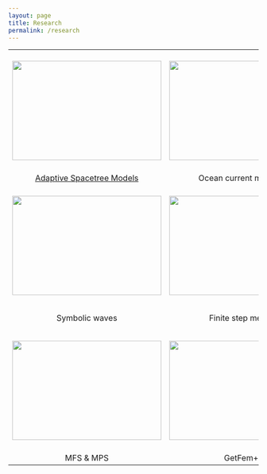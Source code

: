```yaml
---
layout: page
title: Research
permalink: /research
---
```


|    |         |    |
|:------:|:----------:|:------------:|
| <br><img src="https://static.wixstatic.com/media/d19f46_668e09bfcf634746aed1e20bc26e4efd.png/v1/fill/w_253,h_87,al_c,q_90/d19f46_668e09bfcf634746aed1e20bc26e4efd.webp"  height="200" width="300"> | <br><img src="https://static.wixstatic.com/media/d19f46_82d11e5e8bae47ea872f1c1e946feaf0~mv2.jpg/v1/fill/w_997,h_748,al_c,q_90,usm_0.66_1.00_0.01/d19f46_82d11e5e8bae47ea872f1c1e946feaf0~mv2.webp"  height="200" width="300"> | <br><img src="https://static.wixstatic.com/media/d19f46_0dcc411f01b34572922e382ddcea936c~mv2.png/v1/fill/w_330,h_186,al_c,q_90/d19f46_0dcc411f01b34572922e382ddcea936c~mv2.webp"  height="200" width="300"> |
| <br>[Adaptive Spacetree Models](/research/ASM.md) | <br>Ocean current modeling | <br>Oil spill modeling |
| <br><img src="https://static.wixstatic.com/media/d19f46_a77d7b37d6fa4840a4dca16118204728.png/v1/fill/w_1356,h_748,al_c,q_90,usm_0.66_1.00_0.01/d19f46_a77d7b37d6fa4840a4dca16118204728.webp"  height="200" width="300"> | <br><img src="https://static.wixstatic.com/media/d19f46_59e1f9e06f884e379bdc1bff53959920.png/v1/fill/w_558,h_283,al_c,q_90/d19f46_59e1f9e06f884e379bdc1bff53959920.webp"  height="200" width="300"> | <br><img src="https://static.wixstatic.com/media/d19f46_39aa8af430ab40d1ae2052eeca889fec.png/v1/fill/w_806,h_698,al_c,q_90/d19f46_39aa8af430ab40d1ae2052eeca889fec.webp"  height="200" width="300"> |
| <br>Symbolic waves | <br>Finite step method | <br>Local Radial Basis<br>Function Collocation Method |
| <br><img src="https://static.wixstatic.com/media/d19f46_ab34c698d1ba44d1b8d11ff250e87bed.png/v1/fill/w_456,h_461,al_c,q_90/d19f46_ab34c698d1ba44d1b8d11ff250e87bed.webp"  height="200" width="300"> | <br><img src="https://static.wixstatic.com/media/d19f46_c6e4037aafb44b309983a17db201bed7.png/v1/fill/w_790,h_553,al_c,q_90/d19f46_c6e4037aafb44b309983a17db201bed7.webp"  height="200" width="300"> | <br><img src="https://static.wixstatic.com/media/d19f46_7742c1068cac4fc9958295aeeda4044e.png/v1/fill/w_621,h_432,al_c,q_90/d19f46_7742c1068cac4fc9958295aeeda4044e.webp"  height="200" width="300"> |
| <br>MFS & MPS | <br>GetFem++ | <br>Analytical solutions of waves |
